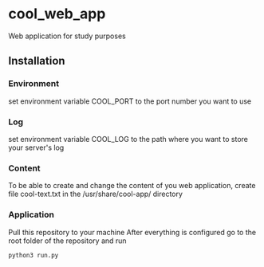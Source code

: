 # cool_web_app
Web application for study purposes

## Installation

### Environment
set environment variable COOL_PORT to the port number you want to use

### Log
set environment variable COOL_LOG to the path where you want to store your server's log

### Content
To be able to create and change the content of you web application, create file cool-text.txt in the /usr/share/cool-app/ directory

### Application
Pull this repository to your machine
After everything is configured go to the root folder of the repository and run
```commandline
python3 run.py
```